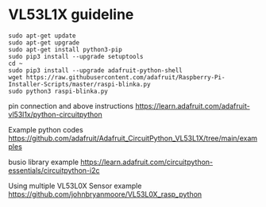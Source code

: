 # VL53L1X guideline

```
sudo apt-get update
sudo apt-get upgrade
sudo apt-get install python3-pip
sudo pip3 install --upgrade setuptools
cd ~
sudo pip3 install --upgrade adafruit-python-shell
wget https://raw.githubusercontent.com/adafruit/Raspberry-Pi-Installer-Scripts/master/raspi-blinka.py
sudo python3 raspi-blinka.py
```

pin connection and above instructions
https://learn.adafruit.com/adafruit-vl53l1x/python-circuitpython

Example python codes
https://github.com/adafruit/Adafruit_CircuitPython_VL53L1X/tree/main/examples

busio library example
https://learn.adafruit.com/circuitpython-essentials/circuitpython-i2c

Using multiple VL53L0X Sensor example
https://github.com/johnbryanmoore/VL53L0X_rasp_python

